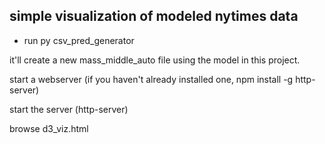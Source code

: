 ## simple visualization of modeled nytimes data

- run py csv_pred_generator 

it'll create a new mass_middle_auto file using the model in this project.

start a webserver (if you haven't already installed one, npm install -g http-server)

start the server (http-server)

browse d3_viz.html